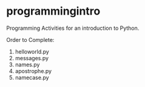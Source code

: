 # programmingintro
Programming Activities for an introduction to Python.

Order to Complete:
1. helloworld.py
2. messages.py
3. names.py
4. apostrophe.py
5. namecase.py
